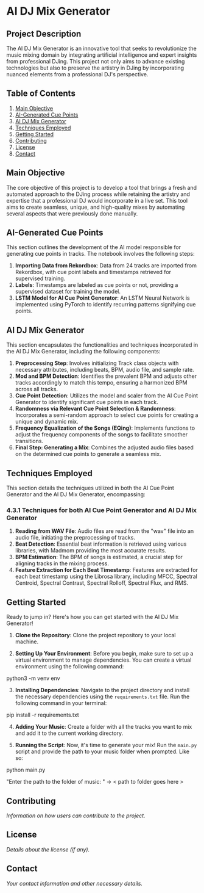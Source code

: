 # AI DJ Mix Generator

## Project Description

The AI DJ Mix Generator is an innovative tool that seeks to revolutionize the music mixing domain by integrating artificial intelligence and expert insights from professional DJing. This project not only aims to advance existing technologies but also to preserve the artistry in DJing by incorporating nuanced elements from a professional DJ's perspective. 

## Table of Contents

1. [Main Objective](#main-objective)
2. [AI-Generated Cue Points](#ai-generated-cue-points)
3. [AI DJ Mix Generator](#ai-dj-mix-generator)
4. [Techniques Employed](#techniques-employed)
5. [Getting Started](#getting-started)
6. [Contributing](#contributing)
7. [License](#license)
8. [Contact](#contact)

## Main Objective

The core objective of this project is to develop a tool that brings a fresh and automated approach to the DJing process while retaining the artistry and expertise that a professional DJ would incorporate in a live set. This tool aims to create seamless, unique, and high-quality mixes by automating several aspects that were previously done manually.

## AI-Generated Cue Points

This section outlines the development of the AI model responsible for generating cue points in tracks. The notebook involves the following steps:

1. **Importing Data from Rekordbox**: Data from 24 tracks are imported from Rekordbox, with cue point labels and timestamps retrieved for supervised training.
2. **Labels**: Timestamps are labeled as cue points or not, providing a supervised dataset for training the model.
3. **LSTM Model for AI Cue Point Generator**: An LSTM Neural Network is implemented using PyTorch to identify recurring patterns signifying cue points.

## AI DJ Mix Generator

This section encapsulates the functionalities and techniques incorporated in the AI DJ Mix Generator, including the following components:

1. **Preprocessing Step**: Involves initializing Track class objects with necessary attributes, including beats, BPM, audio file, and sample rate.
2. **Mod and BPM Detection**: Identifies the prevalent BPM and adjusts other tracks accordingly to match this tempo, ensuring a harmonized BPM across all tracks.
3. **Cue Point Detection**: Utilizes the model and scaler from the AI Cue Point Generator to identify significant cue points in each track.
4. **Randomness via Relevant Cue Point Selection & Randomness**: Incorporates a semi-random approach to select cue points for creating a unique and dynamic mix.
5. **Frequency Equalization of the Songs (EQing)**: Implements functions to adjust the frequency components of the songs to facilitate smoother transitions.
6. **Final Step: Generating a Mix**: Combines the adjusted audio files based on the determined cue points to generate a seamless mix.

## Techniques Employed

This section details the techniques utilized in both the AI Cue Point Generator and the AI DJ Mix Generator, encompassing:

### 4.3.1 Techniques for both AI Cue Point Generator and AI DJ Mix Generator

1. **Reading from WAV File**: Audio files are read from the "wav" file into an audio file, initiating the preprocessing of tracks.
2. **Beat Detection**: Essential beat information is retrieved using various libraries, with Madmom providing the most accurate results.
3. **BPM Estimation**: The BPM of songs is estimated, a crucial step for aligning tracks in the mixing process.
4. **Feature Extraction for Each Beat Timestamp**: Features are extracted for each beat timestamp using the Librosa library, including MFCC, Spectral Centroid, Spectral Contrast, Spectral Rolloff, Spectral Flux, and RMS.

## Getting Started

Ready to jump in? Here's how you can get started with the AI DJ Mix Generator!

1. **Clone the Repository**: Clone the project repository to your local machine.
   
2. **Setting Up Your Environment**: Before you begin, make sure to set up a virtual environment to manage dependencies. You can create a virtual environment using the following command:

python3 -m venv env

3. **Installing Dependencies**: Navigate to the project directory and install the necessary dependencies using the `requirements.txt` file. Run the following command in your terminal:

pip install -r requirements.txt

4. **Adding Your Music**: Create a folder with all the tracks you want to mix and add it to the current working directory.

5. **Running the Script**: Now, it's time to generate your mix! Run the `main.py` script and provide the path to your music folder when prompted. Like so:

python main.py

"Enter the path to the folder of music: " -> < path to folder goes here >  


## Contributing

*Information on how users can contribute to the project.*

## License

*Details about the license (if any).*

## Contact

*Your contact information and other necessary details.*
